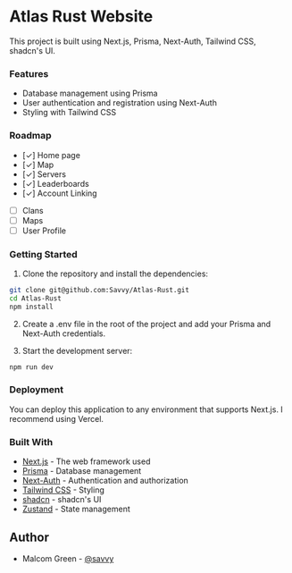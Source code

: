 # Atlas Rust Website

This project is built using Next.js, Prisma, Next-Auth, Tailwind CSS, shadcn's UI.

### Features

- Database management using Prisma
- User authentication and registration using Next-Auth
- Styling with Tailwind CSS

### Roadmap

- [✓] Home page
- [✓] Map
- [✓] Servers
- [✓] Leaderboards
- [✓] Account Linking
- [ ] Clans
- [ ] Maps
- [ ] User Profile 

### Getting Started

1. Clone the repository and install the dependencies:

```bash
git clone git@github.com:Savvy/Atlas-Rust.git
cd Atlas-Rust
npm install
```

2. Create a .env file in the root of the project and add your Prisma and Next-Auth credentials.

3. Start the development server:

```bash
npm run dev
```

### Deployment

You can deploy this application to any environment that supports Next.js. I recommend using Vercel.

### Built With

- [Next.js](https://nextjs.org) - The web framework used
- [Prisma](https://prisma.io) - Database management
- [Next-Auth](https://next-auth.js.org/) - Authentication and authorization
- [Tailwind CSS](https://tailwindcss.com/) - Styling
- [shadcn](https://ui.shadcn.com/) - shadcn's UI
- [Zustand](https://zustand-demo.pmnd.rs/) - State management

## Author

- Malcom Green - [@savvy](https://github.com/savvy)